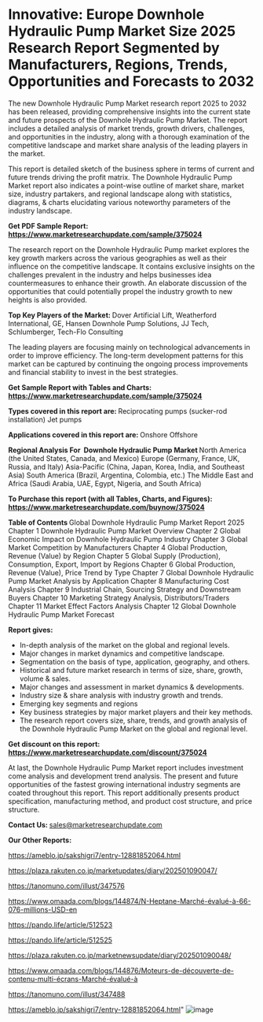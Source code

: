 # Innovative: Europe Downhole Hydraulic Pump Market Size 2025 Research Report Segmented by Manufacturers, Regions, Trends, Opportunities and Forecasts to 2032

The new Downhole Hydraulic Pump Market research report 2025 to 2032 has been released, providing comprehensive insights into the current state and future prospects of the Downhole Hydraulic Pump Market. The report includes a detailed analysis of market trends, growth drivers, challenges, and opportunities in the industry, along with a thorough examination of the competitive landscape and market share analysis of the leading players in the market.

This report is detailed sketch of the business sphere in terms of current and future trends driving the profit matrix. The Downhole Hydraulic Pump Market report also indicates a point-wise outline of market share, market size, industry partakers, and regional landscape along with statistics, diagrams, &amp; charts elucidating various noteworthy parameters of the industry landscape.

<strong><b>Get PDF Sample Report: <a href=https://www.marketresearchupdate.com/sample/375024>https://www.marketresearchupdate.com/sample/375024</a></b></strong>

The research report on the Downhole Hydraulic Pump market explores the key growth markers across the various geographies as well as their influence on the competitive landscape. It contains exclusive insights on the challenges prevalent in the industry and helps businesses idea countermeasures to enhance their growth. An elaborate discussion of the opportunities that could potentially propel the industry growth to new heights is also provided.

<strong><b>Top Key Players of the Market:
</b></strong>Dover Artificial Lift, Weatherford International, GE, Hansen Downhole Pump Solutions, JJ Tech, Schlumberger, Tech-Flo Consulting<strong><b>
</b></strong>

The leading players are focusing mainly on technological advancements in order to improve efficiency. The long-term development patterns for this market can be captured by continuing the ongoing process improvements and financial stability to invest in the best strategies.

<strong><b>Get Sample Report with Tables and Charts: <a href=https://www.marketresearchupdate.com/sample/375024>https://www.marketresearchupdate.com/sample/375024</a></b></strong>

<strong><b>Types covered in this report are:
</b></strong>Reciprocating pumps (sucker-rod installation)
Jet pumps<strong><b>
</b></strong>

<strong><b>Applications covered in this report are:
</b></strong>Onshore
Offshore<strong><b>
</b></strong>

<strong><b>Regional Analysis For  Downhole Hydraulic Pump Market</b></strong><strong><b>
</b></strong>North America (the United States, Canada, and Mexico)
Europe (Germany, France, UK, Russia, and Italy)
Asia-Pacific (China, Japan, Korea, India, and Southeast Asia)
South America (Brazil, Argentina, Colombia, etc.)
The Middle East and Africa (Saudi Arabia, UAE, Egypt, Nigeria, and South Africa)

<strong><b>To Purchase this report (with all Tables, Charts, and Figures): <a href=https://www.marketresearchupdate.com/buynow/375024>https://www.marketresearchupdate.com/buynow/375024</a></b></strong>

<strong><b>Table of Contents</b></strong><strong><b>
</b></strong>Global Downhole Hydraulic Pump Market Report 2025
Chapter 1 Downhole Hydraulic Pump Market Overview
Chapter 2 Global Economic Impact on Downhole Hydraulic Pump Industry
Chapter 3 Global Market Competition by Manufacturers
Chapter 4 Global Production, Revenue (Value) by Region
Chapter 5 Global Supply (Production), Consumption, Export, Import by Regions
Chapter 6 Global Production, Revenue (Value), Price Trend by Type
Chapter 7 Global Downhole Hydraulic Pump Market Analysis by Application
Chapter 8 Manufacturing Cost Analysis
Chapter 9 Industrial Chain, Sourcing Strategy and Downstream Buyers
Chapter 10 Marketing Strategy Analysis, Distributors/Traders
Chapter 11 Market Effect Factors Analysis
Chapter 12 Global Downhole Hydraulic Pump Market Forecast

<strong><b>Report gives:</b></strong>

- In-depth analysis of the market on the global and regional levels.
- Major changes in market dynamics and competitive landscape.
- Segmentation on the basis of type, application, geography, and others.
- Historical and future market research in terms of size, share, growth, volume &amp; sales.
- Major changes and assessment in market dynamics &amp; developments.
- Industry size &amp; share analysis with industry growth and trends.
- Emerging key segments and regions
- Key business strategies by major market players and their key methods.
- The research report covers size, share, trends, and growth analysis of the Downhole Hydraulic Pump Market on the global and regional level.

<strong><b>Get discount on this report: <a href=https://www.marketresearchupdate.com/discount/375024>https://www.marketresearchupdate.com/discount/375024</a></b></strong>

At last, the Downhole Hydraulic Pump Market report includes investment come analysis and development trend analysis. The present and future opportunities of the fastest growing international industry segments are coated throughout this report. This report additionally presents product specification, manufacturing method, and product cost structure, and price structure.

<strong><b>Contact Us:
</b></strong>sales@marketresearchupdate.com

<strong>Our Other Reports:</strong>

<a href=https://ameblo.jp/sakshigri7/entry-12881852064.html>https://ameblo.jp/sakshigri7/entry-12881852064.html</a>

<a href=https://plaza.rakuten.co.jp/marketupdates/diary/202501090047/>https://plaza.rakuten.co.jp/marketupdates/diary/202501090047/</a>

<a href=https://tanomuno.com/illust/347576>https://tanomuno.com/illust/347576</a>

<a href=https://www.omaada.com/blogs/144874/N-Heptane-Marché-évalué-à-66-076-millions-USD-en>https://www.omaada.com/blogs/144874/N-Heptane-Marché-évalué-à-66-076-millions-USD-en</a>

<a href=https://pando.life/article/512523>https://pando.life/article/512523</a>

<a href=https://pando.life/article/512525>https://pando.life/article/512525</a>

<a href=https://plaza.rakuten.co.jp/marketnewsupdate/diary/202501090048/>https://plaza.rakuten.co.jp/marketnewsupdate/diary/202501090048/</a>

<a href=https://www.omaada.com/blogs/144876/Moteurs-de-découverte-de-contenu-multi-écrans-Marché-évalué-à>https://www.omaada.com/blogs/144876/Moteurs-de-découverte-de-contenu-multi-écrans-Marché-évalué-à</a>

<a href=https://tanomuno.com/illust/347488>https://tanomuno.com/illust/347488</a>

<a href=https://ameblo.jp/sakshigri7/entry-12881852064.html>https://ameblo.jp/sakshigri7/entry-12881852064.html</a>"
![image](https://github.com/user-attachments/assets/44cc6083-9f18-4ee3-a87e-eb82e8084f54)
